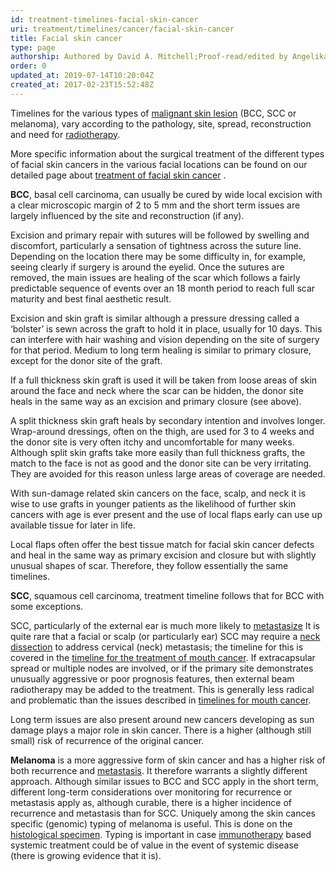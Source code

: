 ```yaml
---
id: treatment-timelines-facial-skin-cancer
uri: treatment/timelines/cancer/facial-skin-cancer
title: Facial skin cancer
type: page
authorship: Authored by David A. Mitchell;Proof-read/edited by Angelika Sebald
order: 0
updated_at: 2019-07-14T10:20:04Z
created_at: 2017-02-23T15:52:48Z
---
```


<p>Timelines for the various types of <a href="/diagnosis/a-z/cancer/facial-skin">malignant skin lesion</a>    (BCC, SCC or melanoma), vary according to the pathology,
    site, spread, reconstruction and need for <a href="/treatment/radiotherapy">radiotherapy</a>.</p>
<aside>
    <p>More specific information about the surgical treatment of
        the different types of facial skin cancers in the various
        facial locations can be found on our detailed page about
        <a href="/treatment/surgery/cancer/facial-skin-cancer/detailed">treatment of facial skin cancer</a>        .</p>
</aside>
<p><strong>BCC</strong>, basal cell carcinoma, can usually be cured
    by wide local excision with a clear microscopic margin of
    2 to 5 mm and the short term issues are largely influenced
    by the site and reconstruction (if any).</p>
<p>Excision and primary repair with sutures will be followed by
    swelling and discomfort, particularly a sensation of tightness
    across the suture line. Depending on the location there may
    be some difficulty in, for example, seeing clearly if surgery
    is around the eyelid. Once the sutures are removed, the main
    issues are healing of the scar which follows a fairly predictable
    sequence of events over an 18 month period to reach full
    scar maturity and best final aesthetic result.</p>
<p>Excision and skin graft is similar although a pressure dressing
    called a ‘bolster’ is sewn across the graft to hold it in
    place, usually for 10 days. This can interfere with hair
    washing and vision depending on the site of surgery for that
    period. Medium to long term healing is similar to primary
    closure, except for the donor site of the graft.</p>
<p>If a full thickness skin graft is used it will be taken from
    loose areas of skin around the face and neck where the scar
    can be hidden, the donor site heals in the same way as an
    excision and primary closure (see above).</p>
<p>A split thickness skin graft heals by secondary intention and
    involves longer. Wrap-around dressings, often on the thigh,
    are used for 3 to 4 weeks and the donor site is very often
    itchy and uncomfortable for many weeks. Although split skin
    grafts take more easily than full thickness grafts, the match
    to the face is not as good and the donor site can be very
    irritating. They are avoided for this reason unless large
    areas of coverage are needed.</p>
<p>With sun-damage related skin cancers on the face, scalp, and
    neck it is wise to use grafts in younger patients as the
    likelihood of further skin cancers with age is ever present
    and the use of local flaps early can use up available tissue
    for later in life.</p>
<p>Local flaps often offer the best tissue match for facial skin
    cancer defects and heal in the same way as primary excision
    and closure but with slightly unusual shapes of scar. Therefore,
    they follow essentially the same timelines.</p>
<p><strong>SCC</strong>, squamous cell carcinoma, treatment timeline
    follows that for BCC with some exceptions.</p>
<p>SCC, particularly of the external ear is much more likely to
    <a href="/diagnosis/a-z/tumour/metastases">metastasize</a>    It is quite rare that a facial or scalp (or particularly
    ear) SCC may require a <a href="/treatment/surgery/cancer/mouth-cancer/more-info">neck dissection</a>    to address cervical (neck) metastasis; the timeline for this
    is covered in the <a href="/treatment/timelines/cancer/mouth-cancer">timeline for the treatment of mouth cancer</a>.
    If extracapsular spread or multiple nodes are involved, or
    if the primary site demonstrates unusually aggressive or
    poor prognosis features, then external beam radiotherapy
    may be added to the treatment. This is generally less radical
    and problematic than the issues described in <a href="/treatment/timelines/cancer/mouth-cancer">timelines for mouth cancer</a>.</p>
<p>Long term issues are also present around new cancers developing
    as sun damage plays a major role in skin cancer. There is
    a higher (although still small) risk of recurrence of the
    original cancer.</p>
<p><strong>Melanoma</strong> is a more aggressive form of skin cancer
    and has a higher risk of both recurrence and <a href="/diagnosis/a-z/tumour/metastases">metastasis</a>.
    It therefore warrants a slightly different approach. Although
    similar issues to BCC and SCC apply in the short term, different
    long-term considerations over monitoring for recurrence or
    metastasis apply as, although curable, there is a higher
    incidence of recurrence and metastasis than for SCC. Uniquely
    among the skin cances specific (genomic) typing of melanoma
    is useful. This is done on the <a href="/diagnosis/tests/biopsy/detailed">histological specimen</a>.
    Typing is important in case <a href="/treatment-other-new-developments-immunotherapies-level1">immunotherapy</a>    based systemic treatment could be of value in the event of
    systemic disease (there is growing evidence that it is).</p>
